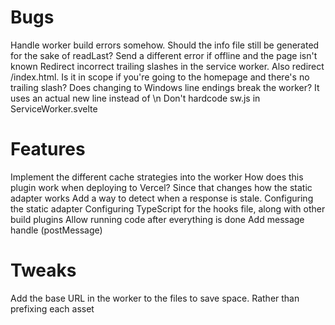 # Bugs
Handle worker build errors somehow. Should the info file still be generated for the sake of readLast?
Send a different error if offline and the page isn't known
Redirect incorrect trailing slashes in the service worker. Also redirect /index.html. Is it in scope if you're going to the homepage and there's no trailing slash?
Does changing to Windows line endings break the worker? It uses an actual new line instead of \n
Don't hardcode sw.js in ServiceWorker.svelte

# Features
Implement the different cache strategies into the worker
How does this plugin work when deploying to Vercel? Since that changes how the static adapter works
Add a way to detect when a response is stale. 
Configuring the static adapter
Configuring TypeScript for the hooks file, along with other build plugins
Allow running code after everything is done
Add message handle (postMessage)

# Tweaks
Add the base URL in the worker to the files to save space. Rather than prefixing each asset